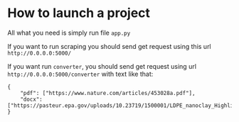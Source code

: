 # How to launch a project #
All what you need is simply run file `app.py`

If you want to run scraping you should send get request using this url `http://0.0.0.0:5000/`

If you want run `converter`, you should send get request using url `http://0.0.0.0:5000/converter` with text like that:

```
{
    "pdf": ["https://www.nature.com/articles/453028a.pdf"],
    "docx": ["https://pasteur.epa.gov/uploads/10.23719/1500001/LDPE_nanoclay_Highlights_.docx"]
}
```